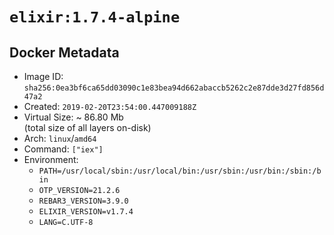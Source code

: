 # `elixir:1.7.4-alpine`

## Docker Metadata

- Image ID: `sha256:0ea3bf6ca65dd03090c1e83bea94d662abaccb5262c2e87dde3d27fd856d47a2`
- Created: `2019-02-20T23:54:00.447009188Z`
- Virtual Size: ~ 86.80 Mb  
  (total size of all layers on-disk)
- Arch: `linux`/`amd64`
- Command: `["iex"]`
- Environment:
  - `PATH=/usr/local/sbin:/usr/local/bin:/usr/sbin:/usr/bin:/sbin:/bin`
  - `OTP_VERSION=21.2.6`
  - `REBAR3_VERSION=3.9.0`
  - `ELIXIR_VERSION=v1.7.4`
  - `LANG=C.UTF-8`

